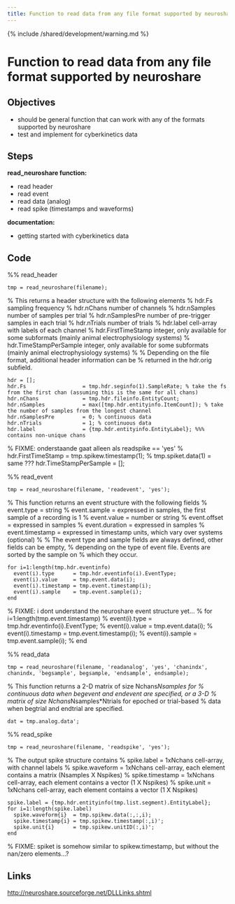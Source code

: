 ```yaml
---
title: Function to read data from any file format supported by neuroshare
---
```


{% include /shared/development/warning.md %}

# Function to read data from any file format supported by neuroshare

## Objectives

*  should be general function that can work with any of the formats supported by neuroshare
*  test and implement for cyberkinetics data

## Steps

**read_neuroshare function:**

*  read header
*  read event
*  read data (analog)
*  read spike (timestamps and waveforms)

**documentation:**

*  getting started with cyberkinetics data

## Code

  
  %% read_header
  
    tmp = read_neuroshare(filename);
  
  % This returns a header structure with the following elements
  %   hdr.Fs                  sampling frequency
  %   hdr.nChans              number of channels
  %   hdr.nSamples            number of samples per trial
  %   hdr.nSamplesPre         number of pre-trigger samples in each trial
  %   hdr.nTrials             number of trials
  %   hdr.label               cell-array with labels of each channel
  %   hdr.FirstTimeStamp      integer, only available for some subformats (mainly animal electrophysiology systems)
  %   hdr.TimeStampPerSample  integer, only available for some subformats (mainly animal electrophysiology systems)
  %
  % Depending on the file format, additional header information can be
  % returned in the hdr.orig subfield.
  
    hdr = [];
    hdr.Fs                  = tmp.hdr.seginfo(1).SampleRate; % take the fs from the first chan (assuming this is the same for all chans)
    hdr.nChans              = tmp.hdr.fileinfo.EntityCount;
    hdr.nSamples            = max([tmp.hdr.entityinfo.ItemCount]); % take the number of samples from the longest channel
    hdr.nSamplesPre         = 0; % continuous data
    hdr.nTrials             = 1; % continuous data
    hdr.label               = {tmp.hdr.entityinfo.EntityLabel}; %%% contains non-unique chans
  
  % FIXME: onderstaande gaat alleen als readspike == 'yes' %
    hdr.FirstTimeStamp      = tmp.spikew.timestamp(1); % tmp.spiket.data(1) = same ???
    hdr.TimeStampPerSample  = [];

  
  %% read_event
  
    tmp = read_neuroshare(filename, 'readevent', 'yes');
  
  % This function returns an event structure with the following fields
  %   event.type      = string
  %   event.sample    = expressed in samples, the first sample of a recording is 1
  %   event.value     = number or string
  %   event.offset    = expressed in samples
  %   event.duration  = expressed in samples
  %   event.timestamp = expressed in timestamp units, which vary over systems (optional)
  %
  % The event type and sample fields are always defined, other fields can be empty,
  % depending on the type of event file. Events are sorted by the sample on
  % which they occur.
  
    for i=1:length(tmp.hdr.eventinfo)
      event(i).type      = tmp.hdr.eventinfo(i).EventType;
      event(i).value     = tmp.event.data(i);
      event(i).timestamp = tmp.event.timestamp(i);
      event(i).sample    = tmp.event.sample(i);
    end
  
  % FIXME: i dont understand the neuroshare event structure yet...
  % for i=1:length(tmp.event.timestamp)
  %     event(i).type      = tmp.hdr.eventinfo(i).EventType;
  %     event(i).value     = tmp.event.data(i);
  %     event(i).timestamp = tmp.event.timestamp(i);
  %     event(i).sample    = tmp.event.sample(i);
  % end

  
  %% read_data
  
    tmp = read_neuroshare(filename, 'readanalog', 'yes', 'chanindx', chanindx, 'begsample', begsample, 'endsample', endsample);
  
  % This function returns a 2-D matrix of size Nchans*Nsamples for
  % continuous data when begevent and endevent are specified, or a 3-D
  % matrix of size Nchans*Nsamples*Ntrials for epoched or trial-based
  % data when begtrial and endtrial are specified.
  
    dat = tmp.analog.data';

  
  %% read_spike
  
    tmp = read_neuroshare(filename, 'readspike', 'yes');
  
  % The output spike structure contains
  %   spike.label     = 1xNchans cell-array, with channel labels
  %   spike.waveform  = 1xNchans cell-array, each element contains a matrix (Nsamples X Nspikes)
  %   spike.timestamp = 1xNchans cell-array, each element contains a vector (1 X Nspikes)
  %   spike.unit      = 1xNchans cell-array, each element contains a vector (1 X Nspikes)
  
  
    spike.label = {tmp.hdr.entityinfo(tmp.list.segment).EntityLabel};
    for i=1:length(spike.label)
      spike.waveform{i}  = tmp.spikew.data(:,:,i);
      spike.timestamp{i} = tmp.spikew.timestamp(:,i)';
      spike.unit{i}      = tmp.spikew.unitID(:,i)';
    end
  
  % FIXME: spiket is somehow similar to spikew.timestamp, but without the nan/zero elements...?

## Links

http://neuroshare.sourceforge.net/DLLLinks.shtml

